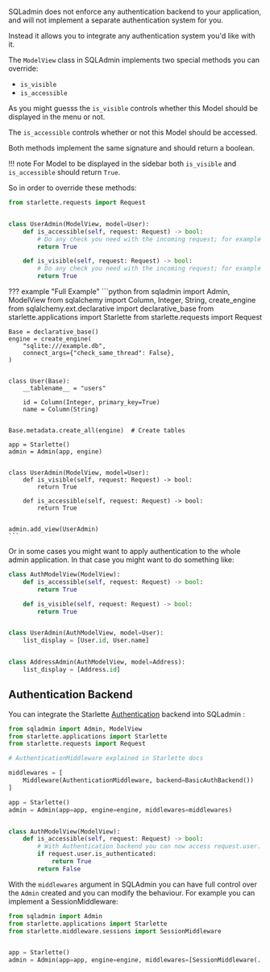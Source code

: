 SQLadmin does not enforce any authentication backend to your application,
and will not implement a separate authentication system for you.

Instead it allows you to integrate any authentication system you'd like with it.

The `ModelView` class in SQLAdmin implements two special methods you can override:

* `is_visible`
* `is_accessible`

As you might guesss the `is_visible` controls whether this Model
should be displayed in the menu or not.

The `is_accessible` controls whether or not this Model should be accessed.

Both methods implement the same signature and should return a boolean.

!!! note
    For Model to be displayed in the sidebar both `is_visible`
    and `is_accessible` should return `True`.

So in order to override these methods:

```python
from starlette.requests import Request


class UserAdmin(ModelView, model=User):
    def is_accessible(self, request: Request) -> bool:
        # Do any check you need with the incoming request; for example check headers
        return True

    def is_visible(self, request: Request) -> bool:
        # Do any check you need with the incoming request; for example check headers
        return True
```

??? example "Full Example"
    ```python
    from sqladmin import Admin, ModelView
    from sqlalchemy import Column, Integer, String, create_engine
    from sqlalchemy.ext.declarative import declarative_base
    from starlette.applications import Starlette
    from starlette.requests import Request


    Base = declarative_base()
    engine = create_engine(
        "sqlite:///example.db",
        connect_args={"check_same_thread": False},
    )


    class User(Base):
        __tablename__ = "users"

        id = Column(Integer, primary_key=True)
        name = Column(String)


    Base.metadata.create_all(engine)  # Create tables

    app = Starlette()
    admin = Admin(app, engine)


    class UserAdmin(ModelView, model=User):
        def is_visible(self, request: Request) -> bool:
            return True

        def is_accessible(self, request: Request) -> bool:
            return True


    admin.add_view(UserAdmin)
    ```

Or in some cases you might want to apply authentication to the whole admin application.
In that case you might want to do something like:

```python
class AuthModelView(ModelView):
    def is_accessible(self, request: Request) -> bool:
        return True

    def is_visible(self, request: Request) -> bool:
        return True


class UserAdmin(AuthModelView, model=User):
    list_display = [User.id, User.name]


class AddressAdmin(AuthModelView, model=Address):
    list_display = [Address.id]
```

## Authentication Backend

You can integrate the Starlette [Authentication](https://www.starlette.io/authentication/)
backend into SQLadmin :

```python
from sqladmin import Admin, ModelView
from starlette.applications import Starlette
from starlette.requests import Request

# AuthenticationMiddleware explained in Starlette docs

middlewares = [
    Middleware(AuthenticationMiddleware, backend=BasicAuthBackend())
]

app = Starlette()
admin = Admin(app=app, engine=engine, middlewares=middlewares)


class AuthModelView(ModelView):
    def is_accessible(self, request: Request) -> bool:
        # With Authentication backend you can now access request.user.
        if request.user.is_authenticated:
            return True
        return False
```

With the `middlewares` argument in SQLAdmin you can have full control over the
`Admin` created and you can modify the behaviour. For example you can implement a SessionMiddleware:

```python
from sqladmin import Admin
from starlette.applications import Starlette
from starlette.middleware.sessions import SessionMiddleware


app = Starlette()
admin = Admin(app=app, engine=engine, middlewares=[SessionMiddleware(...)])
```
